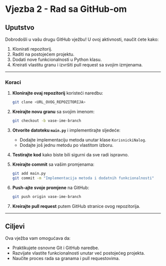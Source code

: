 # Vjezba 2 - Rad sa GitHub-om

## Uputstvo

Dobrodošli u vašu drugu GitHub vježbu! U ovoj aktivnosti, naučit ćete kako:

1. Klonirati repozitorij.
2. Raditi na postojećem projektu.
3. Dodati nove funkcionalnosti u Python klasu.
4. Kreirati vlastitu granu i izvršiti pull request sa svojim izmjenama.

---

### Koraci

1. **Klonirajte ovaj repozitorij** koristeći naredbu:
   ```bash
   git clone <URL_OVOG_REPOZITORIJA>
   ```

2. **Kreirajte novu granu** sa svojim imenom:
   ```bash
   git checkout -b vase-ime-branch
   ```

3. **Otvorite datoteku `main.py`** i implementirajte sljedeće:
   - Dodajte implementaciju metoda unutar klase `KorisnickiNalog`.
   - Dodajte još jednu metodu po vlastitom izboru.

4. **Testirajte kod** kako biste bili sigurni da sve radi ispravno.

5. **Kreirajte commit** sa vašim promjenama:
   ```bash
   git add main.py
   git commit -m "Implementacija metoda i dodatnih funkcionalnosti"
   ```

6. **Push-ajte svoje promjene** na GitHub:
   ```bash
   git push origin vase-ime-branch
   ```

7. **Kreirajte pull request** putem GitHub stranice ovog repozitorija.

---

## Ciljevi

Ova vježba vam omogućava da:
- Praktikujete osnovne Git i GitHub naredbe.
- Razvijate vlastite funkcionalnosti unutar već postojećeg projekta.
- Naučite proces rada sa granama i pull requestovima.
